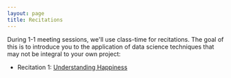 ```yaml
---
layout: page
title: Recitations
---
```


During 1-1 meeting sessions, we'll use class-time for recitations. The goal of this is to introduce you to the application of
data science techniques that may not be integral to your own project:

  * Recitation 1: [Understanding Happiness](/r/happiness)
